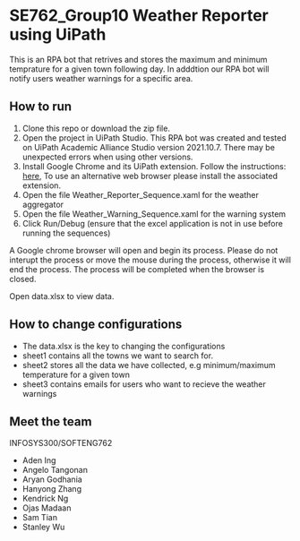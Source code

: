 # SE762_Group10 Weather Reporter using UiPath
This is an RPA bot that retrives and stores the maximum and minimum temprature for a given town following day. In adddtion our RPA bot will notify users weather warnings for a specific area.


## How to run
1. Clone this repo or download the zip file.
2. Open the project in UiPath Studio. This RPA bot was created and tested on  UiPath Academic Alliance Studio version 2021.10.7. There may be unexpected errors when using other versions.
3. Install Google Chrome and its UiPath extension. Follow the instructions: [here](https://docs.uipath.com/studio/standalone/2023.4/user-guide/extension-for-chrome), To use an alternative web browser please install the associated extension.
4. Open the file Weather_Reporter_Sequence.xaml for the weather aggregator
5. Open the file Weather_Warning_Sequence.xaml for the warning system
6. Click Run/Debug (ensure that the excel application is not in use before running the sequences)

A Google chrome browser will open and begin its process. Please do not interupt the process or move the mouse during the process, otherwise it will end the process. The process will be completed when the browser is closed.

Open data.xlsx to view data. 

## How to change configurations
- The data.xlsx is the key to changing the configurations
- sheet1 contains all the towns we want to search for.
- sheet2 stores all the data we have collected, e.g minimum/maximum temperature for a given town
- sheet3 contains emails for users who want to recieve the weather warnings

## Meet the team
INFOSYS300/SOFTENG762
- Aden Ing
- Angelo Tangonan
- Aryan Godhania
- Hanyong Zhang
- Kendrick Ng
- Ojas Madaan
- Sam Tian
- Stanley Wu


